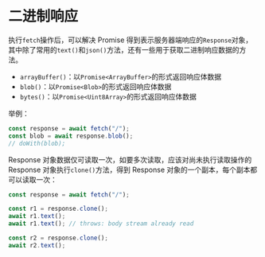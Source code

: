 # 二进制响应

执行`fetch`操作后，可以解决 Promise 得到表示服务器端响应的`Response`对象，其中除了常用的`text()`和`json()`方法，还有一些用于获取二进制响应数据的方法。

- `arrayBuffer()`：以`Promise<ArrayBuffer>`的形式返回响应体数据
- `blob()`：以`Promise<Blob>`的形式返回响应体数据
- `bytes()`：以`Promise<Uint8Array>`的形式返回响应体数据

举例：

```javascript
const response = await fetch("/");
const blob = await response.blob();
// doWith(blob);
```

Response 对象数据仅可读取一次，如要多次读取，应该对尚未执行读取操作的 Response 对象执行`clone()`方法，得到 Response 对象的一个副本，每个副本都可以读取一次：

```javascript
const response = await fetch("/");

const r1 = response.clone();
await r1.text();
await r1.text(); // throws: body stream already read

const r2 = response.clone();
await r2.text();
```
